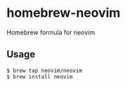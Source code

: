 homebrew-neovim
===============

Homebrew formula for neovim

## Usage

```
$ brew tap neovim/neovim
$ brew install neovim
```
